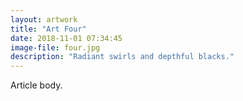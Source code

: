 ```yaml
---
layout: artwork 
title: "Art Four"
date: 2018-11-01 07:34:45
image-file: four.jpg
description: "Radiant swirls and depthful blacks."
---
```


Article body.
